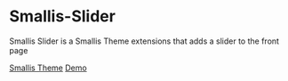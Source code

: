 # Smallis-Slider

Smallis Slider is a Smallis Theme extensions that adds a slider to the front page

[Smallis Theme](https://github.com/venqka/smallis)
[Demo](http://smallis.tk/)
